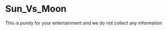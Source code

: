 Sun_Vs_Moon
===========
This is purely for your entertainment and we do not collect any information
